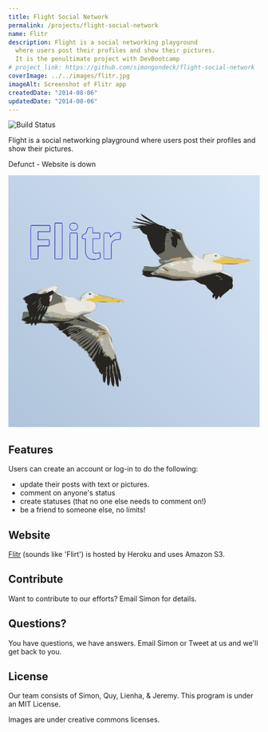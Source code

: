 ```yaml
---
title: Flight Social Network
permalink: /projects/flight-social-network
name: Flitr
description: Flight is a social networking playground
  where users post their profiles and show their pictures.
  It is the penultimate project with DevBootcamp
# project_link: https://github.com/simongondeck/flight-social-network
coverImage: ../../images/flitr.jpg
imageAlt: Screenshot of Flitr app
createdDate: "2014-08-06"
updatedDate: "2014-08-06"
---
```


![Build Status](https://travis-ci.org/simongondeck/flight-social-network.svg?branch=default-controller-photo)

Flight is a social networking playground where users post their profiles and show their pictures.

Defunct - Website is down

![Flitr Website](../../images/flitr.jpg)

## Features

Users can create an account or log-in to do the following:

- update their posts with text or pictures.
- comment on anyone's status
- create statuses (that no one else needs to comment on!)
- be a friend to someone else, no limits!

## Website

[Flitr](https://flitr.herokuapp.com/) (sounds like 'Flirt') is hosted by Heroku and uses Amazon S3.

## Contribute

Want to contribute to our efforts? Email Simon for details.

## Questions?

You have questions, we have answers. Email Simon or Tweet at us and we'll get back to you.

## License

Our team consists of Simon, Quy, Lienha, & Jeremy. This program is under an MIT License.

Images are under creative commons licenses.
